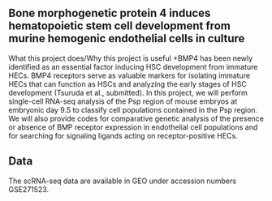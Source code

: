 ## Bone morphogenetic protein 4 induces hematopoietic stem cell development from murine hemogenic endothelial cells in culture

What this project does/Why this project is useful
+BMP4 has been newly identified as an essential factor inducing HSC development from immature HECs. BMP4 receptors serve as valuable markers for isolating immature HECs that can function as HSCs and analyzing the early stages of HSC development (Tsuruda et al., submitted). In this project, we will perform single-cell RNA-seq analysis of the Psp region of mouse embryos at embryonic day 9.5 to classify cell populations contained in the Psp region. We will also provide codes for comparative genetic analysis of the presence or absence of BMP receptor expression in endothelial cell populations and for searching for signaling ligands acting on receptor-positive HECs.

## Data
The scRNA-seq data are available in GEO under accession numbers GSE271523.
